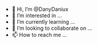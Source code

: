 - 👋 Hi, I’m @DanyDaniux
- 👀 I’m interested in ...
- 🌱 I’m currently learning ...
- 💞️ I’m looking to collaborate on ...
- 📫 How to reach me ...

<!---
DanyDaniux/DanyDaniux is a ✨ special ✨ repository because its `README.md` (this file) appears on your GitHub profile.
You can click the Preview link to take a look at your changes.
--->
